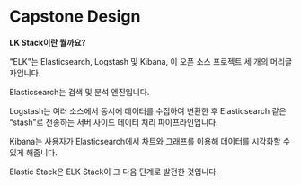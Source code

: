 # Capstone Design

**LK Stack이란 뭘까요?**

"ELK"는 Elasticsearch, Logstash 및 Kibana, 이 오픈 소스 프로젝트 세 개의 머리글자입니다.

Elasticsearch는 검색 및 분석 엔진입니다.

Logstash는 여러 소스에서 동시에 데이터를 수집하여 변환한 후 Elasticsearch 같은 “stash”로 전송하는 서버 사이드 데이터 처리 파이프라인입니다.

Kibana는 사용자가 Elasticsearch에서 차트와 그래프를 이용해 데이터를 시각화할 수 있게 해줍니다.

Elastic Stack은 ELK Stack이 그 다음 단계로 발전한 것입니다.